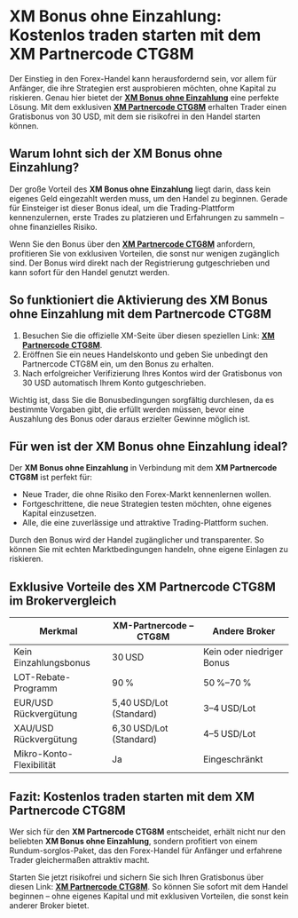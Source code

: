 <h1>XM Bonus ohne Einzahlung: Kostenlos traden starten mit dem XM Partnercode CTG8M</h1>
<p>Der Einstieg in den Forex-Handel kann herausfordernd sein, vor allem für Anfänger, die ihre Strategien erst ausprobieren möchten, ohne Kapital zu riskieren. Genau hier bietet der <a href="https://affs.click/DxX1G" target="_blank" rel="noopener noreferrer"><strong>XM Bonus ohne Einzahlung</strong></a> eine perfekte Lösung. Mit dem exklusiven <strong><a href="https://affs.click/DxX1G" target="_blank" rel="noopener noreferrer">XM Partnercode CTG8M</a></strong> erhalten Trader einen Gratisbonus von 30 USD, mit dem sie risikofrei in den Handel starten können.</p>
<h2>Warum lohnt sich der XM Bonus ohne Einzahlung?</h2>
<p>Der große Vorteil des <strong>XM Bonus ohne Einzahlung</strong> liegt darin, dass kein eigenes Geld eingezahlt werden muss, um den Handel zu beginnen. Gerade für Einsteiger ist dieser Bonus ideal, um die Trading-Plattform kennenzulernen, erste Trades zu platzieren und Erfahrungen zu sammeln – ohne finanzielles Risiko.</p>
<p>Wenn Sie den Bonus über den <a href="https://affs.click/DxX1G" target="_blank" rel="noopener noreferrer"><strong>XM Partnercode CTG8M</strong></a> anfordern, profitieren Sie von exklusiven Vorteilen, die sonst nur wenigen zugänglich sind. Der Bonus wird direkt nach der Registrierung gutgeschrieben und kann sofort für den Handel genutzt werden.</p>
<h2>So funktioniert die Aktivierung des XM Bonus ohne Einzahlung mit dem Partnercode CTG8M</h2>
<ol>
<li>Besuchen Sie die offizielle XM-Seite über diesen speziellen Link: <a href="https://affs.click/DxX1G" target="_blank" rel="noopener noreferrer"><strong>XM Partnercode CTG8M</strong></a>.</li>
<li>Eröffnen Sie ein neues Handelskonto und geben Sie unbedingt den Partnercode CTG8M ein, um den Bonus zu erhalten.</li>
<li>Nach erfolgreicher Verifizierung Ihres Kontos wird der Gratisbonus von 30 USD automatisch Ihrem Konto gutgeschrieben.</li>
</ol>
<p>Wichtig ist, dass Sie die Bonusbedingungen sorgfältig durchlesen, da es bestimmte Vorgaben gibt, die erfüllt werden müssen, bevor eine Auszahlung des Bonus oder daraus erzielter Gewinne möglich ist.</p>
<h2>Für wen ist der XM Bonus ohne Einzahlung ideal?</h2>
<p>Der <strong>XM Bonus ohne Einzahlung</strong> in Verbindung mit dem <strong>XM Partnercode CTG8M</strong> ist perfekt für:</p>
<ul>
<li>Neue Trader, die ohne Risiko den Forex-Markt kennenlernen wollen.</li>
<li>Fortgeschrittene, die neue Strategien testen möchten, ohne eigenes Kapital einzusetzen.</li>
<li>Alle, die eine zuverlässige und attraktive Trading-Plattform suchen.</li>
</ul>
<p>Durch den Bonus wird der Handel zugänglicher und transparenter. So können Sie mit echten Marktbedingungen handeln, ohne eigene Einlagen zu riskieren.</p>
<h2>Exklusive Vorteile des XM Partnercode CTG8M im Brokervergleich</h2>
<table>
<thead>
<tr>
<th>Merkmal</th>
<th>XM-Partnercode – CTG8M</th>
<th>Andere Broker</th>
</tr>
</thead>
<tbody>
<tr>
<td>Kein Einzahlungsbonus</td>
<td>30 USD</td>
<td>Kein oder niedriger Bonus</td>
</tr>
<tr>
<td>LOT-Rebate-Programm</td>
<td>90 %</td>
<td>50 %–70 %</td>
</tr>
<tr>
<td>EUR/USD Rückvergütung</td>
<td>5,40 USD/Lot (Standard)</td>
<td>3–4 USD/Lot</td>
</tr>
<tr>
<td>XAU/USD Rückvergütung</td>
<td>6,30 USD/Lot (Standard)</td>
<td>4–5 USD/Lot</td>
</tr>
<tr>
<td>Mikro-Konto-Flexibilität</td>
<td>Ja</td>
<td>Eingeschränkt</td>
</tr>
</tbody>
</table>
<h2>Fazit: Kostenlos traden starten mit dem XM Partnercode CTG8M</h2>
<p>Wer sich für den <strong>XM Partnercode CTG8M</strong> entscheidet, erhält nicht nur den beliebten <strong>XM Bonus ohne Einzahlung</strong>, sondern profitiert von einem Rundum-sorglos-Paket, das den Forex-Handel für Anfänger und erfahrene Trader gleichermaßen attraktiv macht.</p>
<p>Starten Sie jetzt risikofrei und sichern Sie sich Ihren Gratisbonus über diesen Link: <a href="https://affs.click/DxX1G" target="_blank" rel="noopener noreferrer"><strong>XM Partnercode CTG8M</strong></a>. So können Sie sofort mit dem Handel beginnen – ohne eigenes Kapital und mit exklusiven Vorteilen, die sonst kein anderer Broker bietet.</p>
</body>
</html>
